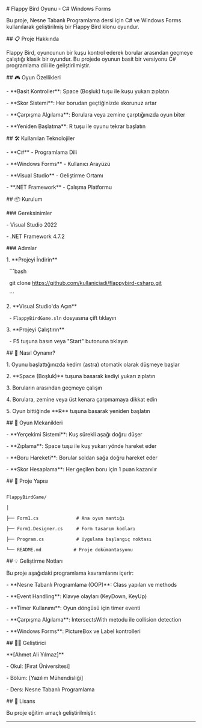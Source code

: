 \# Flappy Bird Oyunu - C# Windows Forms



Bu proje, Nesne Tabanlı Programlama dersi için C# ve Windows Forms kullanılarak geliştirilmiş bir Flappy Bird klonu oyundur.



\## 📋 Proje Hakkında



Flappy Bird, oyuncunun bir kuşu kontrol ederek borular arasından geçmeye çalıştığı klasik bir oyundur. Bu projede oyunun basit bir versiyonu C# programlama dili ile geliştirilmiştir.



\## 🎮 Oyun Özellikleri



\- \*\*Basit Kontroller\*\*: Space (Boşluk) tuşu ile kuşu yukarı zıplatın

\- \*\*Skor Sistemi\*\*: Her borudan geçtiğinizde skorunuz artar

\- \*\*Çarpışma Algılama\*\*: Borulara veya zemine çarptığınızda oyun biter

\- \*\*Yeniden Başlatma\*\*: R tuşu ile oyunu tekrar başlatın



\## 🛠️ Kullanılan Teknolojiler



\- \*\*C#\*\* - Programlama Dili

\- \*\*Windows Forms\*\* - Kullanıcı Arayüzü

\- \*\*Visual Studio\*\* - Geliştirme Ortamı

\- \*\*.NET Framework\*\* - Çalışma Platformu



\## 📦 Kurulum



\### Gereksinimler

\- Visual Studio 2022 

\- .NET Framework 4.7.2



\### Adımlar



1\. \*\*Projeyi İndirin\*\*

&nbsp;  ```bash

&nbsp;  git clone https://github.com/kullaniciadi/flappybird-csharp.git

&nbsp;  ```



2\. \*\*Visual Studio'da Açın\*\*

&nbsp;  - `FlappyBirdGame.sln` dosyasına çift tıklayın



3\. \*\*Projeyi Çalıştırın\*\*

&nbsp;  - F5 tuşuna basın veya "Start" butonuna tıklayın



\## 🎯 Nasıl Oynanır?



1\. Oyunu başlattığınızda kedim (astra) otomatik olarak düşmeye başlar

2\. \*\*Space (Boşluk)\*\* tuşuna basarak kediyi yukarı zıplatın

3\. Boruların arasından geçmeye çalışın

4\. Borulara, zemine veya üst kenara çarpmamaya dikkat edin

5\. Oyun bittiğinde \*\*R\*\* tuşuna basarak yeniden başlatın



\## 🎨 Oyun Mekanikleri



\- \*\*Yerçekimi Sistemi\*\*: Kuş sürekli aşağı doğru düşer

\- \*\*Zıplama\*\*: Space tuşu ile kuş yukarı yönde hareket eder

\- \*\*Boru Hareketi\*\*: Borular soldan sağa doğru hareket eder

\- \*\*Skor Hesaplama\*\*: Her geçilen boru için 1 puan kazanılır



\## 📁 Proje Yapısı



```

FlappyBirdGame/

│

├── Form1.cs              # Ana oyun mantığı

├── Form1.Designer.cs     # Form tasarım kodları

├── Program.cs            # Uygulama başlangıç noktası

└── README.md            # Proje dokümantasyonu

```



\## 💡 Geliştirme Notları



Bu proje aşağıdaki programlama kavramlarını içerir:



\- \*\*Nesne Tabanlı Programlama (OOP)\*\*: Class yapıları ve methods

\- \*\*Event Handling\*\*: Klavye olayları (KeyDown, KeyUp)

\- \*\*Timer Kullanımı\*\*: Oyun döngüsü için timer eventi

\- \*\*Çarpışma Algılama\*\*: IntersectsWith metodu ile collision detection

\- \*\*Windows Forms\*\*: PictureBox ve Label kontrolleri



\## 👨‍💻 Geliştirici



\*\*\[Ahmet Ali Yılmaz]\*\*

\- Okul: \[Fırat Üniversitesi]

\- Bölüm: \[Yazılım Mühendisliği]

\- Ders: Nesne Tabanlı Programlama



\## 📄 Lisans



Bu proje eğitim amaçlı geliştirilmiştir.



---

